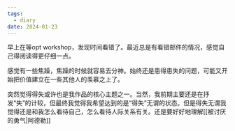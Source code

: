 ```yaml
---
tags:
  - diary
date: 2024-01-23
---
```

 早上在等opt workshop，发现时间看错了。最近总是有看错邮件的情况，感觉自己得阅读得更仔细一点。

感觉有一些焦躁，焦躁的时候就容易去分神。始终还是患得患失的问题，可能又开始把价值建立在一些其他人的羡慕之上了。

突然觉得得失或许也是我作品的核心主题之一。当然，我前期主要还是在抒发“失”的计较，但最终我觉得我希望达到的是“得失”无谓的状态。但是得失无谓我觉得还是和我怎么看待自己，怎么看待人际关系有关。还是要好好地理解[[被讨厌的勇气|阿德勒]]